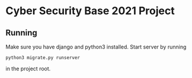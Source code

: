 # Cyber Security Base 2021 Project

## Running
Make sure you have django and python3 installed. Start server by running
```
python3 migrate.py runserver
```
in the project root.

